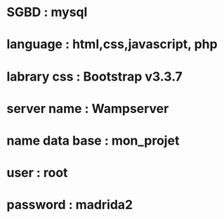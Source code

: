 # SGBD : mysql
# language : html,css,javascript, php 
# labrary css : Bootstrap v3.3.7
# server name : Wampserver
# name data base : mon_projet
# user : root
# password : madrida2

